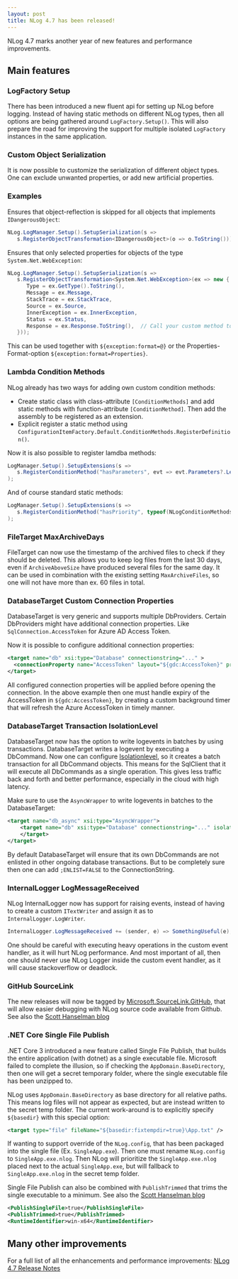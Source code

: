 ```yaml
---
layout: post
title: NLog 4.7 has been released!
---
```


NLog 4.7 marks another year of new features and performance improvements.

## Main features

### LogFactory Setup
There has been introduced a new fluent api for setting up NLog before logging. Instead of having static methods on different NLog types, then all options are being gathered around `LogFactory.Setup()`. This will also prepare the road for improving the support for multiple isolated `LogFactory` instances in the same application.

### Custom Object Serialization
It is now possible to customize the serialization of different object types. One can exclude unwanted properties, or add new artificial properties.

### Examples
Ensures that object-reflection is skipped for all objects that implements `IDangerousObject`:

```c#
NLog.LogManager.Setup().SetupSerialization(s => 
   s.RegisterObjectTransformation<IDangerousObject>(o => o.ToString()));
```

Ensures that only selected properties for objects of the type `System.Net.WebException`:

```c#
NLog.LogManager.Setup().SetupSerialization(s => 
   s.RegisterObjectTransformation<System.Net.WebException>(ex => new {
      Type = ex.GetType().ToString(),
      Message = ex.Message,
      StackTrace = ex.StackTrace,
      Source = ex.Source,
      InnerException = ex.InnerException,
      Status = ex.Status,
      Response = ex.Response.ToString(),  // Call your custom method to render stream as string
   }));
```

This can be used together with `${exception:format=@}` or the Properties-Format-option `${exception:format=Properties}`.

### Lambda Condition Methods
NLog already has two ways for adding own custom condition methods:
- Create static class with class-attribute `[ConditionMethods]` and add static methods with function-attribute `[ConditionMethod]`. Then add the assembly to be registered as an extension.
- Explicit register a static method using `ConfigurationItemFactory.Default.ConditionMethods.RegisterDefinition()`.

Now it is also possible to register lamdba methods:

```c#
LogManager.Setup().SetupExtensions(s =>
   s.RegisterConditionMethod("hasParameters", evt => evt.Parameters?.Length > 0)
);
```

And of course standard static methods: 

```c#
LogManager.Setup().SetupExtensions(s =>
   s.RegisterConditionMethod("hasPriority", typeof(NLogConditionMethods).GetMethod("HasPriority", BindingFlags.Static))
);
```

### FileTarget MaxArchiveDays
FileTarget can now use the timestamp of the archived files to check if they should be deleted. This allows you to keep log files from the last 30 days, even if `ArchiveAboveSize` have produced several files for the same day. It can be used in combination with the existing setting `MaxArchiveFiles`, so one will not have more than ex. 60 files in total.

### DatabaseTarget Custom Connection Properties
DatabaseTarget is very generic and supports multiple DbProviders. Certain DbProviders might have additional connection properties. Like `SqlConnection.AccessToken` for Azure AD Access Token.

Now it is possible to configure additional connection properties:

```xml
<target name="db" xsi:type="Database" connectionstring="..." >
  <connectionProperty name="AccessToken" layout="${gdc:AccessToken}" propertyType="System.String" />
</target>
```

All configured connection properties will be applied before opening the connection. In the above example then one must handle expiry of the AccessToken in `${gdc:AccessToken}`, by creating a custom background timer that will refresh the Azure AccessToken in timely manner.

### DatabaseTarget Transaction IsolationLevel
DatabaseTarget now has the option to write logevents in batches by using transactions. DatabaseTarget writes a logevent by executing a DbCommand. Now one can configure [Isolationlevel](https://docs.microsoft.com/en-us/dotnet/api/system.data.isolationlevel), so it creates a batch transaction for all DbCommand objects. This means for the SqlClient that it will execute all DbCommands as a single operation. This gives less traffic back and forth and better performance, especially in the cloud with high latency.

Make sure to use the `AsyncWrapper` to write logevents in batches to the DatabaseTarget:

```xml
<target name="db_async" xsi:type="AsyncWrapper">
    <target name="db" xsi:type="Database" connectionstring="..." isolationLevel="ReadCommitted" >
    </target>
</target>
```

By default DatabaseTarget will ensure that its own DbCommands are not enlisted in other ongoing database transactions. But to be completely sure then one can add `;ENLIST=FALSE` to the ConnectionString.

### InternalLogger LogMessageReceived
NLog InternalLogger now has support for raising events, instead of having to create a custom `ITextWriter` and assign it as to `InternalLogger.LogWriter`.

```c#
InternalLogger.LogMessageReceived += (sender, e) => SomethingUseful(e);
```

One should be careful with executing heavy operations in the custom event handler, as it will hurt NLog performance. And most important of all, then one should never use NLog Logger inside the custom event handler, as it will cause stackoverflow or deadlock.

### GitHub SourceLink
The new releases will now be tagged by [Microsoft.SourceLink.GitHub](https://github.com/dotnet/sourcelink), that will allow easier debugging with NLog source code available from Github. See also the [
Scott Hanselman blog](https://www.hanselman.com/blog/ExploringNETCoresSourceLinkSteppingIntoTheSourceCodeOfNuGetPackagesYouDontOwn.aspx)

### .NET Core Single File Publish
.NET Core 3 introduced a new feature called Single File Publish, that builds the entire application (with dotnet) as a single executable file. Microsoft failed to complete the illusion, so if checking the `AppDomain.BaseDirectory`, then one will get a secret temporary folder, where the single executable file has been unzipped to. 

NLog uses `AppDomain.BaseDirectory` as base directory for all relative paths. This means log files will not appear as expected, but are instead written to the secret temp folder. The current work-around is to explicitly specify `${basedir}` with this special option:

```xml
<target type="file" fileName="${basedir:fixtempdir=true}\App.txt" />
```

If wanting to support override of the `NLog.config`, that has been packaged into the single file (Ex. `SingleApp.exe`). Then one must rename `NLog.config` to `SingleApp.exe.nlog`. Then NLog will prioritize the `SingleApp.exe.nlog` placed next to the actual `SingleApp.exe`, but will fallback to `SingleApp.exe.nlog` in the secret temp folder.

Single File Publish can also be combined with `PublishTrimmed` that trims the single executable to a minimum. See also the [
Scott Hanselman blog](https://www.hanselman.com/blog/MakingATinyNETCore30EntirelySelfcontainedSingleExecutable.aspx)

```xml
<PublishSingleFile>true</PublishSingleFile>
<PublishTrimmed>true</PublishTrimmed>
<RuntimeIdentifier>win-x64</RuntimeIdentifier>
```

## Many other improvements

For a full list of all the enhancements and performance improvements: [NLog 4.7 Release Notes](https://github.com/NLog/NLog/releases/tag/v4.7)
